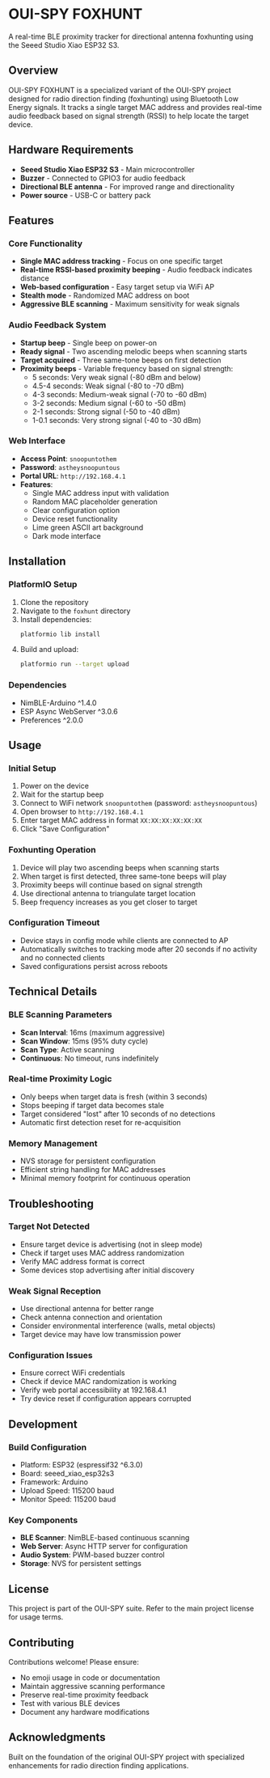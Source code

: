 # OUI-SPY FOXHUNT

A real-time BLE proximity tracker for directional antenna foxhunting using the Seeed Studio Xiao ESP32 S3.

## Overview

OUI-SPY FOXHUNT is a specialized variant of the OUI-SPY project designed for radio direction finding (foxhunting) using Bluetooth Low Energy signals. It tracks a single target MAC address and provides real-time audio feedback based on signal strength (RSSI) to help locate the target device.

## Hardware Requirements

- **Seeed Studio Xiao ESP32 S3** - Main microcontroller
- **Buzzer** - Connected to GPIO3 for audio feedback
- **Directional BLE antenna** - For improved range and directionality
- **Power source** - USB-C or battery pack

## Features

### Core Functionality
- **Single MAC address tracking** - Focus on one specific target
- **Real-time RSSI-based proximity beeping** - Audio feedback indicates distance
- **Web-based configuration** - Easy target setup via WiFi AP
- **Stealth mode** - Randomized MAC address on boot
- **Aggressive BLE scanning** - Maximum sensitivity for weak signals

### Audio Feedback System
- **Startup beep** - Single beep on power-on
- **Ready signal** - Two ascending melodic beeps when scanning starts
- **Target acquired** - Three same-tone beeps on first detection
- **Proximity beeps** - Variable frequency based on signal strength:
  - 5 seconds: Very weak signal (-80 dBm and below)
  - 4.5-4 seconds: Weak signal (-80 to -70 dBm)
  - 4-3 seconds: Medium-weak signal (-70 to -60 dBm)
  - 3-2 seconds: Medium signal (-60 to -50 dBm)
  - 2-1 seconds: Strong signal (-50 to -40 dBm)
  - 1-0.1 seconds: Very strong signal (-40 to -30 dBm)

### Web Interface
- **Access Point**: `snoopuntothem`
- **Password**: `astheysnoopuntous`
- **Portal URL**: `http://192.168.4.1`
- **Features**:
  - Single MAC address input with validation
  - Random MAC placeholder generation
  - Clear configuration option
  - Device reset functionality
  - Lime green ASCII art background
  - Dark mode interface

## Installation

### PlatformIO Setup
1. Clone the repository
2. Navigate to the `foxhunt` directory
3. Install dependencies:
   ```bash
   platformio lib install
   ```
4. Build and upload:
   ```bash
   platformio run --target upload
   ```

### Dependencies
- NimBLE-Arduino ^1.4.0
- ESP Async WebServer ^3.0.6
- Preferences ^2.0.0

## Usage

### Initial Setup
1. Power on the device
2. Wait for the startup beep
3. Connect to WiFi network `snoopuntothem` (password: `astheysnoopuntous`)
4. Open browser to `http://192.168.4.1`
5. Enter target MAC address in format `XX:XX:XX:XX:XX:XX`
6. Click "Save Configuration"

### Foxhunting Operation
1. Device will play two ascending beeps when scanning starts
2. When target is first detected, three same-tone beeps will play
3. Proximity beeps will continue based on signal strength
4. Use directional antenna to triangulate target location
5. Beep frequency increases as you get closer to target

### Configuration Timeout
- Device stays in config mode while clients are connected to AP
- Automatically switches to tracking mode after 20 seconds if no activity and no connected clients
- Saved configurations persist across reboots

## Technical Details

### BLE Scanning Parameters
- **Scan Interval**: 16ms (maximum aggressive)
- **Scan Window**: 15ms (95% duty cycle)
- **Scan Type**: Active scanning
- **Continuous**: No timeout, runs indefinitely

### Real-time Proximity Logic
- Only beeps when target data is fresh (within 3 seconds)
- Stops beeping if target data becomes stale
- Target considered "lost" after 10 seconds of no detections
- Automatic first detection reset for re-acquisition

### Memory Management
- NVS storage for persistent configuration
- Efficient string handling for MAC addresses
- Minimal memory footprint for continuous operation

## Troubleshooting

### Target Not Detected
- Ensure target device is advertising (not in sleep mode)
- Check if target uses MAC address randomization
- Verify MAC address format is correct
- Some devices stop advertising after initial discovery

### Weak Signal Reception
- Use directional antenna for better range
- Check antenna connection and orientation
- Consider environmental interference (walls, metal objects)
- Target device may have low transmission power

### Configuration Issues
- Ensure correct WiFi credentials
- Check if device MAC randomization is working
- Verify web portal accessibility at 192.168.4.1
- Try device reset if configuration appears corrupted

## Development

### Build Configuration
- Platform: ESP32 (espressif32 ^6.3.0)
- Board: seeed_xiao_esp32s3
- Framework: Arduino
- Upload Speed: 115200 baud
- Monitor Speed: 115200 baud

### Key Components
- **BLE Scanner**: NimBLE-based continuous scanning
- **Web Server**: Async HTTP server for configuration
- **Audio System**: PWM-based buzzer control
- **Storage**: NVS for persistent settings

## License

This project is part of the OUI-SPY suite. Refer to the main project license for usage terms.

## Contributing

Contributions welcome! Please ensure:
- No emoji usage in code or documentation
- Maintain aggressive scanning performance
- Preserve real-time proximity feedback
- Test with various BLE devices
- Document any hardware modifications

## Acknowledgments

Built on the foundation of the original OUI-SPY project with specialized enhancements for radio direction finding applications. 